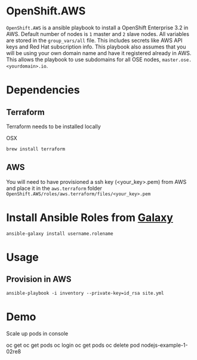 # OpenShift.AWS

`OpenShift.AWS` is a ansible playbook to install a OpenShift Enterprise 3.2 in AWS. 
Default number of nodes is `1` master and `2` slave nodes. All variables are stored in the `group_vars/all` file. This includes secrets like AWS API keys and Red Hat subscription info. This playbook also assumes that you will be using your own domain name and have it registered already in AWS. This allows the playbook to use subdomains for all OSE nodes, `master.ose.<yourdomain>.io`. 

# Dependencies

## Terraform
Terraform needs to be installed locally

OSX
```
brew install terraform
```
## AWS
You will need to have provisioned a ssh key (<your_key>.pem) from AWS and place it in the `aws.terraform` folder `OpenShift.AWS/roles/aws.terraform/files/<your_key>.pem`


# Install Ansible Roles from [Galaxy](https://galaxy.ansible.com/)

```
ansible-galaxy install username.rolename
```


# Usage


## Provision in AWS 
`ansible-playbook -i inventory --private-key=id_rsa site.yml`


# Demo

Scale up pods in console

oc get
oc get pods
oc login
oc get pods
oc delete pod nodejs-example-1-02re8